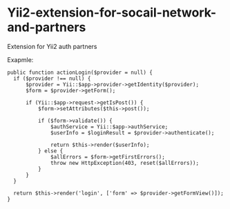 # Yii2-extension-for-socail-network-and-partners
Extension for Yii2 auth partners

Exapmle:



  
    public function actionLogin($provider = null) {
      if ($provider !== null) {
          $provider = Yii::$app->provider->getIdentity($provider);
          $form = $provider->getForm();
          
          if (Yii::$app->request->getIsPost()) {
              $form->setAttributes($this->post());
    
              if ($form->validate()) {
                  $authService = Yii::$app->authService;
                  $userInfo = $loginResult = $provider->authenticate();
                  
                  return $this->render($userInfo);
              } else {
                  $allErrors = $form->getFirstErrors();
                  throw new HttpException(403, reset($allErrors));
              }
          }
      }
    
      return $this->render('login', ['form' => $provider->getFormView()]);
    }
  
